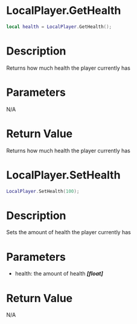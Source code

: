 # LocalPlayer.GetHealth

```lua
local health = LocalPlayer.GetHealth();
```

# Description

Returns how much health the player currently has

# Parameters

N/A

# Return Value

Returns how much health the player currently has

# LocalPlayer.SetHealth

```lua
LocalPlayer.SetHealth(100);
```

# Description

Sets the amount of health the player currently has

# Parameters

- health: the amount of health ***[float]***

# Return Value

N/A